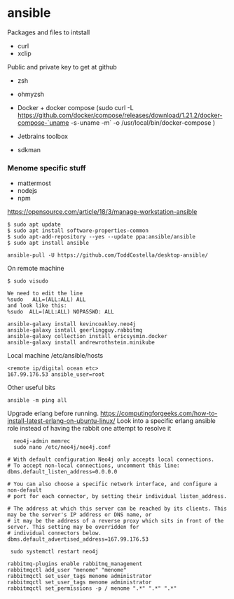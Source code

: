 # ansible

Packages and files to intstall

- curl
- xclip


Public and private key to get at github

- zsh
- ohmyzsh

- Docker + docker compose (sudo curl -L https://github.com/docker/compose/releases/download/1.21.2/docker-compose-`uname -s`-`uname -m` -o /usr/local/bin/docker-compose
)

- Jetbrains toolbox
- sdkman

### Menome specific stuff
- mattermost
- nodejs
- npm
 

https://opensource.com/article/18/3/manage-workstation-ansible



```
$ sudo apt update
$ sudo apt install software-properties-common
$ sudo apt-add-repository --yes --update ppa:ansible/ansible
$ sudo apt install ansible
```

```
ansible-pull -U https://github.com/ToddCostella/desktop-ansible/
```

On remote machine
```shell script
$ sudo visudo

We need to edit the line
%sudo   ALL=(ALL:ALL) ALL
and look like this:
%sudo  ALL=(ALL:ALL) NOPASSWD: ALL
```


```shell script
ansible-galaxy install kevincoakley.neo4j
ansible-galaxy isntall geerlingguy.rabbitmq
ansible-galaxy collection install ericsysmin.docker
ansible-galaxy install andrewrothstein.minikube
```

Local machine
/etc/ansible/hosts

```
<remote ip/digital ocean etc>
167.99.176.53 ansible_user=root
```

Other useful bits
```shell script
ansible -m ping all
```

Upgrade erlang before running. 
https://computingforgeeks.com/how-to-install-latest-erlang-on-ubuntu-linux/
Look into a specific erlang ansible role instead of having the rabbit one attempt to resolve it

```
  neo4j-admin memrec  
  sudo nano /etc/neo4j/neo4j.conf 

# With default configuration Neo4j only accepts local connections.
# To accept non-local connections, uncomment this line:
dbms.default_listen_address=0.0.0.0

# You can also choose a specific network interface, and configure a non-default
# port for each connector, by setting their individual listen_address.

# The address at which this server can be reached by its clients. This may be the server's IP address or DNS name, or
# it may be the address of a reverse proxy which sits in front of the server. This setting may be overridden for
# individual connectors below.
dbms.default_advertised_address=167.99.176.53
```
```  sudo systemctl restart neo4j ```

```
rabbitmq-plugins enable rabbitmq_management
rabbitmqctl add_user "menome" "menome"
rabbitmqctl set_user_tags menome administrator
rabbitmqctl set_user_tags menome administrator
rabbitmqctl set_permissions -p / menome ".*" ".*" ".*"

````